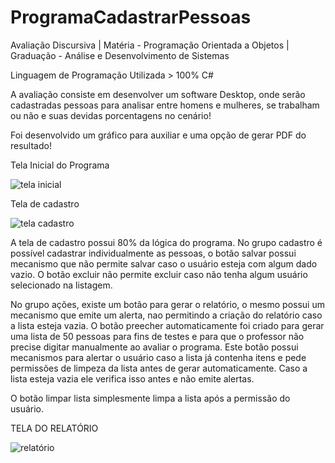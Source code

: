 # ProgramaCadastrarPessoas

Avaliação Discursiva | Matéria - Programação Orientada a Objetos | Graduação - Análise e Desenvolvimento de Sistemas

Linguagem de Programação Utilizada > 100% C#


A avaliação consiste em desenvolver um software Desktop, onde serão cadastradas pessoas para analisar entre homens e mulheres, se trabalham ou não e suas devidas porcentagens no
cenário!

Foi desenvolvido um gráfico para auxiliar e uma opção de gerar PDF do resultado!

Tela Inicial do Programa

![tela inicial](https://user-images.githubusercontent.com/74829196/142636336-2b034f7e-5709-44f7-98f6-29bbf7b139b5.png)


Tela de cadastro

![tela cadastro](https://user-images.githubusercontent.com/74829196/142636602-7d38f29c-2829-4450-ba95-9054d5f628d3.png)

A tela de cadastro possui 80% da lógica do programa.
No grupo cadastro é possível cadastrar individualmente as pessoas, o botão salvar possui mecanismo que não permite salvar caso o usuário esteja com algum dado vazio.
O botão excluir não permite excluir caso não tenha algum usuário selecionado na listagem.

No grupo ações, existe um botão para gerar o relatório, o mesmo possui um mecanismo que emite um alerta, nao permitindo a criação do relatório caso a lista esteja vazia.
O botão preecher automaticamente foi criado para gerar uma lista de 50 pessoas para fins de testes e para que o professor não precise digitar manualmente ao avaliar o programa. Este botão possui mecanismos para alertar o usuário caso a lista já contenha itens e pede permissões de limpeza da lista antes de gerar automaticamente. Caso a lista esteja vazia ele verifica isso antes e não emite alertas.

O botão limpar lista simplesmente limpa a lista após a permissão do usuário.


TELA DO RELATÓRIO

![relatório](https://user-images.githubusercontent.com/74829196/142637811-a01bf82e-2964-40be-a3c5-9413c495af53.png)


